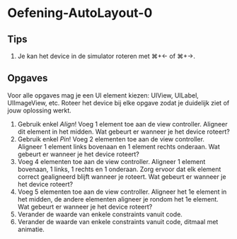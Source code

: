 # Oefening-AutoLayout-0
## Tips
1. Je kan het device in de simulator roteren met ⌘+← of ⌘+→.

## Opgaves
Voor alle opgaves mag je een UI element kiezen: UIView, UILabel, UIImageView, etc. Roteer het device bij elke opgave zodat je duidelijk ziet of jouw oplossing werkt.

1. Gebruik enkel *Align*! Voeg 1 element toe aan de view controller. Aligneer dit element in het midden. Wat gebeurt er wanneer je het device roteert?
2. Gebruik enkel *Pin*! Voeg 2 elementen toe aan de view controller. Aligneer 1 element links bovenaan en 1 element rechts onderaan. Wat gebeurt er wanneer je het device roteert?
3. Voeg 4 elementen toe aan de view controller. Aligneer 1 element bovenaan, 1 links, 1 rechts en 1 onderaan. Zorg ervoor dat elk element correct gealigneerd blijft wanneer je roteert. Wat gebeurt er wanneer je het device roteert?
4. Voeg 5 elementen toe aan de view controller. Aligneer het 1e element in het midden, de andere elementen aligneer je rondom het 1e element. Wat gebeurt er wanneer je het device roteert?
5. Verander de waarde van enkele constraints vanuit code.
6. Verander de waarde van enkele constraints vanuit code, ditmaal met animatie.
